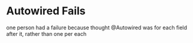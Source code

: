 # Autowired Fails

one person had a failure because thought @Autowired was for each field after it, rather than one per each